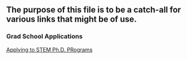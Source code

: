 ## The purpose of this file is to be a catch-all for various links that might be of use. 

### Grad School Applications
[Applying to STEM Ph.D. PRograms](https://github.com/gwisk/gradguide)
